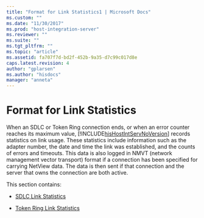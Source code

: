```yaml
---
title: "Format for Link Statistics1 | Microsoft Docs"
ms.custom: ""
ms.date: "11/30/2017"
ms.prod: "host-integration-server"
ms.reviewer: ""
ms.suite: ""
ms.tgt_pltfrm: ""
ms.topic: "article"
ms.assetid: fa707f7d-bd2f-452b-9a35-d7c99c017d8e
caps.latest.revision: 4
author: "gplarsen"
ms.author: "hisdocs"
manager: "anneta"
---
```

# Format for Link Statistics
When an SDLC or Token Ring connection ends, or when an error counter reaches its maximum value, [!INCLUDE[hisHostIntServNoVersion](../includes/hishostintservnoversion-md.md)] records statistics on link usage. These statistics include information such as the adapter number, the date and time the link was established, and the counts of errors and timeouts. This data is also logged in NMVT (network management vector transport) format if a connection has been specified for carrying NetView data. The data is then sent if that connection and the server that owns the connection are both active.  
  
 This section contains:  
  
-   [SDLC Link Statistics](../core/sdlc-link-statistics1.md)  
  
-   [Token Ring Link Statistics](../core/token-ring-link-statistics2.md)